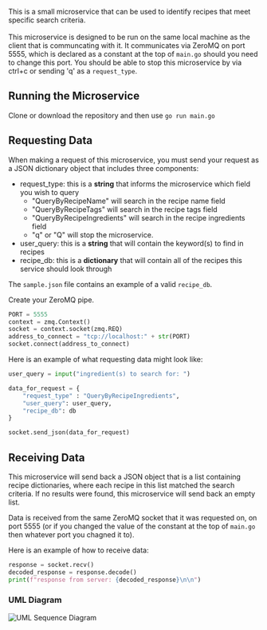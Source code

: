 This is a small microservice that can be used to identify recipes that meet specific search criteria. \
\
This microservice is designed to be run on the same local machine as the client that is communcating with it. It communicates via ZeroMQ on port 5555, which is declared as a constant at the top of `main.go` should you need to change this port. You should be able to stop this microservice by via ctrl+c or sending 'q' as a `request_type`.

## Running the Microservice
Clone or download the repository and then use `go run main.go`

## Requesting Data

When making a request of this microservice, you must send your request as a JSON dictionary object that includes three components:

- request_type: this is a **string** that informs the microservice which field you wish to query
  - "QueryByRecipeName" will search in the recipe name field
  - "QueryByRecipeTags" will search in the recipe tags field
  - "QueryByRecipeIngredients" will search in the recipe ingredients field
  - "q" or "Q" will stop the microservice. 
- user_query:  this is a **string** that will contain the keyword(s) to find in recipes
- recipe_db: this is a **dictionary** that will contain all of the recipes this service should look through

The `sample.json` file contains an example of a valid `recipe_db`. 

Create your ZeroMQ pipe.

```python
PORT = 5555
context = zmq.Context()
socket = context.socket(zmq.REQ)
address_to_connect = "tcp://localhost:" + str(PORT)
socket.connect(address_to_connect)
```

Here is an example of what requesting data might look like: 

```python
user_query = input("ingredient(s) to search for: ")

data_for_request = {
    "request_type" : "QueryByRecipeIngredients",
    "user_query": user_query,
    "recipe_db": db
}

socket.send_json(data_for_request)
```


## Receiving Data
This microservice will send back a JSON object that is a list containing recipe dictionaries, where each recipe in this list matched the search criteria. If no results were found, this microservice will send back an empty list. 

Data is received from the same ZeroMQ socket that it was requested on, on port 5555 (or if you changed the value of the constant at the top of `main.go` then whatever port you chagned it to).

Here is an example of how to receive data:

```python
response = socket.recv()
decoded_response = response.decode()
print(f"response from server: {decoded_response}\n\n")
```

### UML Diagram
![UML Sequence Diagram](microserviceA-UML.png])